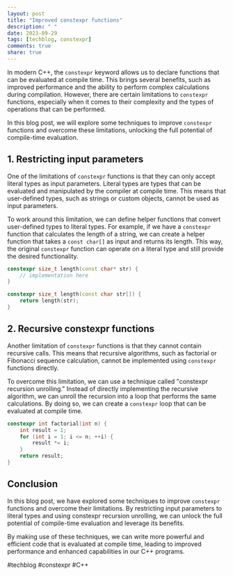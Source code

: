 ```yaml
---
layout: post
title: "Improved constexpr functions"
description: " "
date: 2023-09-29
tags: [techblog, constexpr]
comments: true
share: true
---
```


In modern C++, the `constexpr` keyword allows us to declare functions that can be evaluated at compile time. This brings several benefits, such as improved performance and the ability to perform complex calculations during compilation. However, there are certain limitations to `constexpr` functions, especially when it comes to their complexity and the types of operations that can be performed.

In this blog post, we will explore some techniques to improve `constexpr` functions and overcome these limitations, unlocking the full potential of compile-time evaluation.

## 1. Restricting input parameters

One of the limitations of `constexpr` functions is that they can only accept literal types as input parameters. Literal types are types that can be evaluated and manipulated by the compiler at compile time. This means that user-defined types, such as strings or custom objects, cannot be used as input parameters.

To work around this limitation, we can define helper functions that convert user-defined types to literal types. For example, if we have a `constexpr` function that calculates the length of a string, we can create a helper function that takes a `const char[]` as input and returns its length. This way, the original `constexpr` function can operate on a literal type and still provide the desired functionality.

```cpp
constexpr size_t length(const char* str) {
    // implementation here
}

constexpr size_t length(const char str[]) {
    return length(str);
}
```

## 2. Recursive constexpr functions

Another limitation of `constexpr` functions is that they cannot contain recursive calls. This means that recursive algorithms, such as factorial or Fibonacci sequence calculation, cannot be implemented using `constexpr` functions directly.

To overcome this limitation, we can use a technique called "constexpr recursion unrolling." Instead of directly implementing the recursive algorithm, we can unroll the recursion into a loop that performs the same calculations. By doing so, we can create a `constexpr` loop that can be evaluated at compile time.

```cpp
constexpr int factorial(int n) {
    int result = 1;
    for (int i = 1; i <= n; ++i) {
        result *= i;
    }
    return result;
}
```

## Conclusion

In this blog post, we have explored some techniques to improve `constexpr` functions and overcome their limitations. By restricting input parameters to literal types and using constexpr recursion unrolling, we can unlock the full potential of compile-time evaluation and leverage its benefits.

By making use of these techniques, we can write more powerful and efficient code that is evaluated at compile time, leading to improved performance and enhanced capabilities in our C++ programs.

#techblog #constexpr #C++